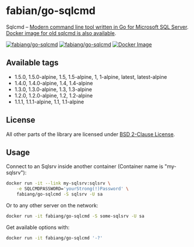 # fabian/go-sqlcmd

Sqlcmd – [Modern command line tool written in Go for Microsoft SQL Server](https://github.com/microsoft/go-sqlcmd).  
[Docker image for old sqlcmd is also available](https://github.com/fabiang/docker-sqlcmd).

[![fabiang/go-sqlcmd](https://img.shields.io/docker/pulls/fabiang/go-sqlcmd.svg)](https://hub.docker.com/r/fabiang/go-sqlcmd)
[![fabiang/go-sqlcmd](https://badgen.net/github/license/fabiang/docker-go-sqlcmd)](https://github.com/fabiang/docker-go-sqlcmd)
[![Docker Image](https://github.com/fabiang/docker-go-sqlcmd/actions/workflows/docker.yml/badge.svg)](https://github.com/fabiang/docker-go-sqlcmd/actions/workflows/docker.yml)

## Available tags

* 1.5.0, 1.5.0-alpine, 1.5, 1.5-alpine, 1, 1-alpine, latest, latest-alpine
* 1.4.0, 1.4.0-alpine, 1.4, 1.4-alpine
* 1.3.0, 1.3.0-alpine, 1.3, 1.3-alpine
* 1.2.0, 1.2.0-alpine, 1.2, 1.2-alpine
* 1.1.1, 1.1.1-alpine, 1.1, 1.1-alpine

## License


All other parts of the library are licensed under [BSD 2-Clause License](LICENSE.md).

## Usage

Connect to an Sqlsrv inside another container (Container name is "my-sqlsrv"):

```bash
docker run -it --link my-sqlsrv:sqlsrv \
    -e SQLCMDPASSWORD='yourStrong(!)Password' \
    fabiang/go-sqlcmd -S sqlsrv -U sa
```

Or to any other server on the network:

```bash
docker run -it fabiang/go-sqlcmd -S some-sqlsrv -U sa
```

Get available options with:

```bash
docker run -it fabiang/go-sqlcmd '-?'
```
